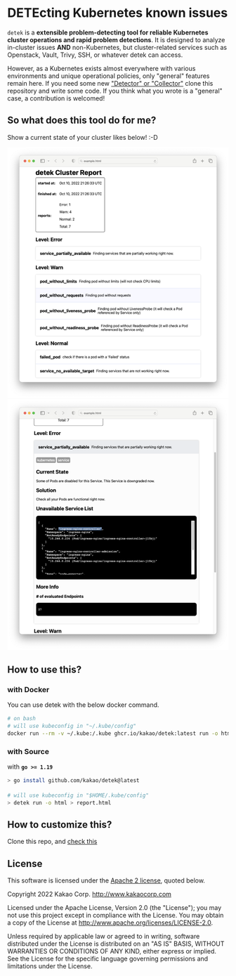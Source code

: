 # DETEcting Kubernetes known issues

`detek` is a **extensible problem-detecting tool for reliable Kubernetes cluster operations and rapid problem detections**. It is designed to analyze in-cluster issues **AND** non-Kubernetes, but cluster-related services such as Openstack, Vault, Trivy, SSH, or whatever detek can access.

However, as a Kubernetes exists almost everywhere with various environments and unique operational policies, only "general" features remain here. If you need some new ["Detector" or "Collector"](./cases)  clone this repository and write some code. If you think what you wrote is a "general" case, a contribution is welcomed!

## So what does this tool do for me?

Show a current state of your cluster likes below! :-D

![sample1](./images/sample1.png)
![sample2](./images/sample2.png)

## How to use this?

### with Docker

You can use detek with the below docker command.

```sh
# on bash
# will use kubeconfig in "~/.kube/config"
docker run --rm -v ~/.kube:/.kube ghcr.io/kakao/detek:latest run -o html > report.html
```

### with Source

with **`go >= 1.19`**

```sh
> go install github.com/kakao/detek@latest

# will use kubeconfig in "$HOME/.kube/config"
> detek run -o html > report.html
```

## How to customize this?

Clone this repo, and [check this](./cases)

## License

This software is licensed under the [Apache 2 license](LICENSE), quoted below.

Copyright 2022 Kakao Corp. <http://www.kakaocorp.com>

Licensed under the Apache License, Version 2.0 (the "License"); you may not
use this project except in compliance with the License. You may obtain a copy
of the License at http://www.apache.org/licenses/LICENSE-2.0.

Unless required by applicable law or agreed to in writing, software
distributed under the License is distributed on an "AS IS" BASIS, WITHOUT
WARRANTIES OR CONDITIONS OF ANY KIND, either express or implied. See the
License for the specific language governing permissions and limitations under
the License.